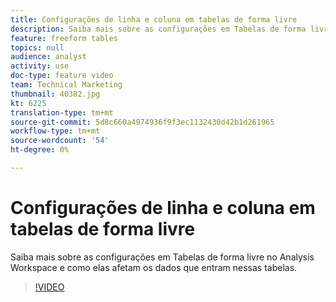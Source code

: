 ```yaml
---
title: Configurações de linha e coluna em tabelas de forma livre
description: Saiba mais sobre as configurações em Tabelas de forma livre no Analysis Workspace e como elas afetam os dados que entram nessas tabelas.
feature: freeform tables
topics: null
audience: analyst
activity: use
doc-type: feature video
team: Technical Marketing
thumbnail: 40382.jpg
kt: 6225
translation-type: tm+mt
source-git-commit: 5d8c660a4974936f9f3ec1132430d42b1d261965
workflow-type: tm+mt
source-wordcount: '54'
ht-degree: 0%

---
```



# Configurações de linha e coluna em tabelas de forma livre

Saiba mais sobre as configurações em Tabelas de forma livre no Analysis Workspace e como elas afetam os dados que entram nessas tabelas.

>[!VIDEO](https://video.tv.adobe.com/v/40382/?quality=12&learn=on)
